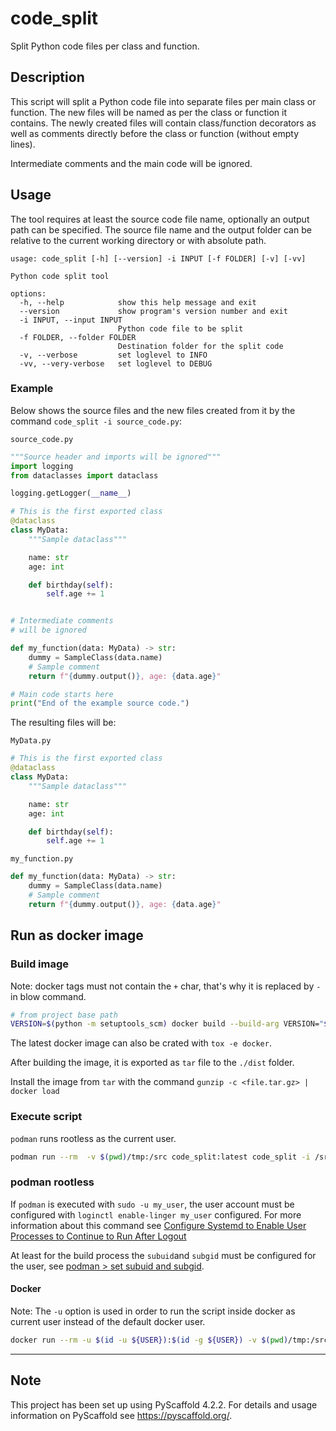 # code_split

Split Python code files per class and function.

## Description

This script will split a Python code file into separate files per main class or function.
The new files will be named as per the class or function it contains.
The newly created files will contain class/function decorators as well as comments directly before the class or function (without empty lines).

Intermediate comments and the main code will be ignored.

## Usage

The tool requires at least the source code file name, optionally an output path can be specified.
The source file name and the output folder can be relative to the current working directory or with absolute path.

```text
usage: code_split [-h] [--version] -i INPUT [-f FOLDER] [-v] [-vv]

Python code split tool

options:
  -h, --help            show this help message and exit
  --version             show program's version number and exit
  -i INPUT, --input INPUT
                        Python code file to be split
  -f FOLDER, --folder FOLDER
                        Destination folder for the split code
  -v, --verbose         set loglevel to INFO
  -vv, --very-verbose   set loglevel to DEBUG
```

### Example

Below shows the source files and the new files created from it by the command `code_split -i source_code.py`:

`source_code.py`

```python
"""Source header and imports will be ignored"""
import logging
from dataclasses import dataclass

logging.getLogger(__name__)

# This is the first exported class
@dataclass
class MyData:
    """Sample dataclass"""

    name: str
    age: int

    def birthday(self):
        self.age += 1


# Intermediate comments
# will be ignored

def my_function(data: MyData) -> str:
    dummy = SampleClass(data.name)
    # Sample comment
    return f"{dummy.output()}, age: {data.age}"

# Main code starts here
print("End of the example source code.")

```

The resulting files will be:

`MyData.py`

```python
# This is the first exported class
@dataclass
class MyData:
    """Sample dataclass"""

    name: str
    age: int

    def birthday(self):
        self.age += 1

```

`my_function.py`

```python
def my_function(data: MyData) -> str:
    dummy = SampleClass(data.name)
    # Sample comment
    return f"{dummy.output()}, age: {data.age}"

```

## Run as docker image

### Build image

Note: docker tags must not contain the `+` char, that's why it is replaced by `-`in blow command.

```sh
# from project base path
VERSION=$(python -m setuptools_scm) docker build --build-arg VERSION="$VERSION" --rm --pull -f Dockerfile -t "codesplit:latest" -t "codesplit:${VERSION//[+]/-}" .
```

The latest docker image can also be crated with `tox -e docker`.

After building the image, it is exported as `tar` file to the `./dist` folder.

Install the image from `tar` with the command `gunzip -c <file.tar.gz> | docker load`

### Execute script

`podman` runs rootless as the current user.

```sh
podman run --rm  -v $(pwd)/tmp:/src code_split:latest code_split -i /src/sample_code.py -f /src/split
```

### podman rootless

If `podman` is executed with `sudo -u my_user`, the user account must be configured with `loginctl enable-linger my_user` configured.
For more information about this command see [Configure Systemd to Enable User Processes to Continue to Run After Logout](https://docs.oracle.com/en/operating-systems/oracle-linux/8/obe-systemd-linger/)

At least for the build process the `subuid`and `subgid` must be configured for the user,
see [podman > set subuid and subgid](https://wiki.archlinux.org/title/Podman#Set_subuid_and_subgid).

#### Docker

Note: The `-u` option is used in order to run the script inside docker as current user instead of the default docker user.

```sh
docker run --rm -u $(id -u ${USER}):$(id -g ${USER}) -v $(pwd)/tmp:/src codesplit:latest code_split -i /src/sample_code.py -f /src/split
```

---

<!-- pyscaffold-notes -->

## Note

This project has been set up using PyScaffold 4.2.2. For details and usage
information on PyScaffold see <https://pyscaffold.org/>.
